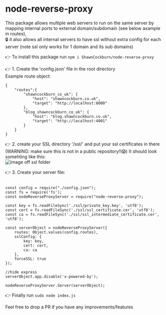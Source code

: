 # node-reverse-proxy

This package allows multiple web servers to run on the same server by mapping internal ports to external domain/subdomain (see below axample in routes),  
🔒 it also allows all internal servers to have ssl without extra config for each server (note ssl only works for 1 domain and its sub domains) 

👉 To install this package run `npm i ShawnCockburn/node-reverse-proxy`

👉 1. Create the 'config.json' file in the root directory  
Example route object:
```
{
    "routes":{
        "shawncockburn_co_uk": {
            "host": "shawncockburn.co.uk",
            "target": "http://localhost:8000"
        },
        "blog_shawncockburn_co_uk": {
            "host": "blog.shawncockburn.co.uk",
            "target": "http://localhost:4001"
        }
    }
}
```

👉 2. create your SSL directory '/ssl/' and put your ssl certificates in there (WARNING: make sure this is not in a public repository!!😱)
It should look somehting like this:  
![image off ssl folder](https://i.imgur.com/5KpyxOy.png)


👉 3. Create your server file:  
```

const config = require("./config.json");
const fs = require('fs');
const nodeReverseProxyServer = require("node-reverse-proxy");

const key = fs.readFileSync('./ssl/private_key.key', 'utf8');
const cert = fs.readFileSync('./ssl/ssl_certificate.cer', 'utf8');
const ca = fs.readFileSync('./ssl/ssl_intermediate_certificate.cer', 'utf8');

const serverObject = nodeReverseProxyServer({
    routes: Object.values(config.routes),
    sslConfig: {
        key: key,
        cert: cert,
        ca: ca
    },
    forceSSL: true
});

//hide express
serverObject.app.disable('x-powered-by');

nodeReverseProxyServer.Server(serverObject);
```

👉 Finally run `sudo node index.js`


Feel free to drop a PR if you have any improvements/features
